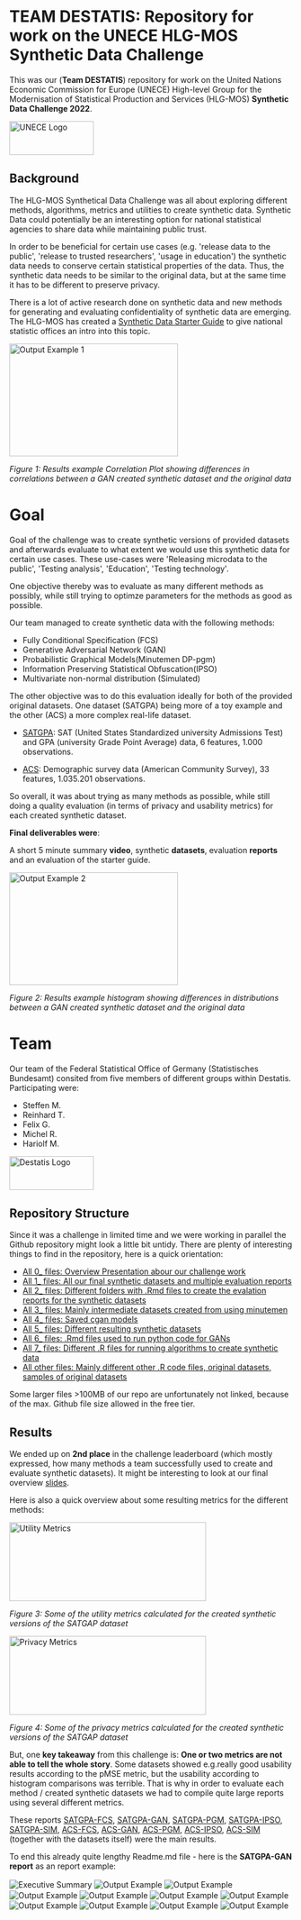 

# TEAM DESTATIS: Repository for work on the UNECE HLG-MOS Synthetic Data Challenge 

This was our (**Team DESTATIS**) repository for work on the United Nations Economic Commission for Europe (UNECE) High-level Group for the Modernisation of Statistical Production and Services (HLG-MOS) **Synthetic Data Challenge 2022**. 

<img src="img/1024px-United_Nations_Economic_and_Social_Commission_for_Europe_Logo.svg.png" align="center" width="150" height="60" alt="UNECE Logo" />



## Background

The HLG-MOS Synthetical Data Challenge was all about exploring different methods, algorithms, metrics and utilities to create synthetic data. Synthetic Data could potentially be an interesting option for national statistical agencies to share data while maintaining public trust. 

In order to be beneficial for certain use cases (e.g. 'release data to the public', 'release to trusted researchers', 'usage in education') the synthetic data needs to conserve certain statistical properties of the data. Thus, the synthetic data needs to be similar to the original data, but at the same time it has to be different to preserve privacy. 

There is a lot of active research done on synthetic data and new methods for generating and evaluating confidentiality of synthetic data are emerging. The HLG-MOS has created a [Synthetic Data Starter Guide](https://statswiki.unece.org/download/attachments/330367757/Synthetic%20Data%20for%20NSOs%20A%20starter%20guide.pdf?api=v2) to give national statistic offices an intro into this topic. 

<img src="img/ex2.png" align="center" width="300" height="200" alt="Output Example 1" />

*Figure 1: Results example Correlation Plot showing differences in correlations between a GAN created synthetic dataset and the original data*


# Goal 

Goal of the challenge was to create synthetic versions of provided datasets and afterwards evaluate to what extent we would use this synthetic data for certain use cases. These use-cases were 'Releasing microdata to the public', 'Testing analysis', 'Education', 'Testing technology'.


One objective thereby was to evaluate as many different methods as possibly, while still trying to optimze parameters for the methods as good as possible.

Our team managed to create synthetic data with the following methods:

 - Fully Conditional Specification (FCS)
 - Generative Adversarial Network (GAN)
 - Probabilistic Graphical Models(Minutemen DP-pgm)
 - Information Preserving Statistical Obfuscation(IPSO)
 - Multivariate non-normal distribution (Simulated)


The other objective was to do this evaluation ideally for both of the provided original datasets. One dataset (SATGPA) being more of a toy example and the other (ACS) a more complex real-life dataset.

  - [SATGPA](https://www.openintro.org/data/index.php?data=satgpa): SAT (United States Standardized university Admissions Test) and GPA (university Grade Point Average) data, 6 features, 1.000 observations. 
  
 - [ACS](https://github.com/usnistgov/SDNist/tree/main/sdnist/census_public_data): Demographic survey data (American Community Survey), 33 features, 1.035.201 observations. 

So overall, it was about trying as many methods as possible, while still doing a quality evaluation (in terms of privacy and usability metrics) for each created synthetic dataset.

**Final deliverables were**: 

A short 5 minute summary **video**, synthetic **datasets**, evaluation **reports** and an evaluation of the starter guide.


<img src="img/ex1.png" align="center" width="300" height="200" alt="Output Example 2" />

*Figure 2: Results example histogram showing differences in distributions between a GAN created synthetic dataset and the original data*

# Team
Our team of the Federal Statistical Office of Germany (Statistisches Bundesamt) consited from five members of different groups within Destatis. Participating were:

 - Steffen M.
 - Reinhard T.
 - Felix G.
 - Michel R.
 - Hariolf M.
 
 <img src="img/Statistisches_Bundesamt.svg.png" align="center" width="150" height="60" alt="Destatis Logo" />


## Repository Structure
Since it was a challenge in limited time and we were working in parallel the Github repository might look a little bit untidy. There are plenty of interesting things to find in the repository, here is a quick orientation:

- [All 0_ files: Overview Presentation abour our challenge work](0_Final_Slides_DESTATIS.pdf) 
- [All 1_ files: All our final synthetic datasets and multiple evaluation reports](/1_Final_Reports_and_Results) 
- [All 2_ files: Different folders with .Rmd files to create the evalation reports for the synthetic datasets ](/2_Evaluation_ACS_FCS) 
- [All 3_ files: Mainly intermediate datasets created from using minutemen](/3_minuteman_acs) 
- [All 4_ files: Saved cgan models](/4_models)
- [All 5_ files: Different resulting synthetic datasets](5_results)
- [All 6_ files: .Rmd files used to run python code for GANs](https://github.com/SteffenMoritz/Synthetic_Data_Challenge)
- [All 7_ files: Different .R files for running algorithms to create synthetic data](https://github.com/SteffenMoritz/Synthetic_Data_Challenge)
- [All other files: Mainly different other .R code files, original datasets, samples of original datasets ](https://github.com/SteffenMoritz/Synthetic_Data_Challenge)


Some larger files >100MB of our repo are unfortunately not linked, because of the max. Github file size allowed in the free tier.



## Results

We ended up on **2nd place** in the challenge leaderboard (which mostly expressed, how many methods a team successfully used to create and evaluate synthetic datasets). It might be interesting to look at our final overview [slides](0_Final_Slides_DESTATIS.pdf). 

Here is also a quick overview about some resulting metrics for the different methods:

<img src="img/res1.png" align="center" width="350" height="140"  alt="Utility Metrics" />

*Figure 3: Some of the utility metrics calculated for the created synthetic versions of the SATGAP dataset*

<img src="img/res2.png" align="center" width="350" height="140" alt="Privacy Metrics" />

*Figure 4: Some of the privacy metrics calculated for the created synthetic versions of the SATGAP dataset*


But, one **key takeaway** from this challenge is: **One or two metrics are not able to tell the whole story**. Some datasets showed e.g.really good usability results according to the pMSE metric, but the usability according to histogram comparisons was terrible. That is why in order to evaluate each method / created synthetic datasets we had to compile quite large reports using several different metrics.

These reports [SATGPA-FCS](1_Final_Reports_and_Results/1_Evaluation_SATGPA_Fully_Conditional_Specification_FCS.pdf), [SATGPA-GAN](1_Final_Reports_and_Results/2_Evaluation_SATGPA_Generative_Adversarial_Network_GAN.pdf), [SATGPA-PGM](1_Final_Reports_and_Results/3_Evaluation_SATGPA_Probabilistic_Graphical_Models_Minutemen_DP_pgm.pdf), [SATGPA-IPSO](1_Final_Reports_and_Results/4_Evaluation_SATGPA_Information_Preserving_Statistical_Obfuscation_IPSO.pdf), [SATGPA-SIM](1_Final_Reports_and_Results/5_Evaluation_SATGPA_Simulated_Data_multivariate_non_normal_distribution.pdf), [ACS-FCS](1_Final_Reports_and_Results/6_Evaluation_ACS_Fully_Conditional_Specification_FCS.pdf), [ACS-GAN](1_Final_Reports_and_Results/7_Evaluation_ACS_Generative_Adversarial_Network_GAN.pdf), [ACS-PGM](1_Final_Reports_and_Results/8_Evaluation_ACS_Probabilistic_Graphical_Models_Minutemen_DP_pgm.pdf), [ACS-IPSO](1_Final_Reports_and_Results/9_Evaluation_ACS_Information_Preserving_Statistical_Obfuscation_IPSO.pdf), [ACS-SIM](1_Final_Reports_and_Results/10_Evaluation_ACS_Simulation_Models_multivariate_normal_distribution.pdf) (together with the datasets itself) were the main results.

To end this already quite lengthy Readme.md file - here is the **SATGPA-GAN report** as an report example:

<img src="img/1.jpg" align="center" alt="Executive Summary" />


<img src="img/2.jpg" align="center" alt="Output Example" />


<img src="img/3.jpg" align="center" alt="Output Example" />


<img src="img/4.jpg" align="center" alt="Output Example" />


<img src="img/5.jpg" align="center" alt="Output Example" />


<img src="img/6.jpg" align="center" alt="Output Example" />


<img src="img/7.jpg" align="center" alt="Output Example" />


<img src="img/8.jpg" align="center" alt="Output Example" />


<img src="img/9.jpg" align="center" alt="Output Example" />


<img src="img/10.jpg" align="center" alt="Output Example" />


<img src="img/11.jpg" align="center" alt="Output Example" />





